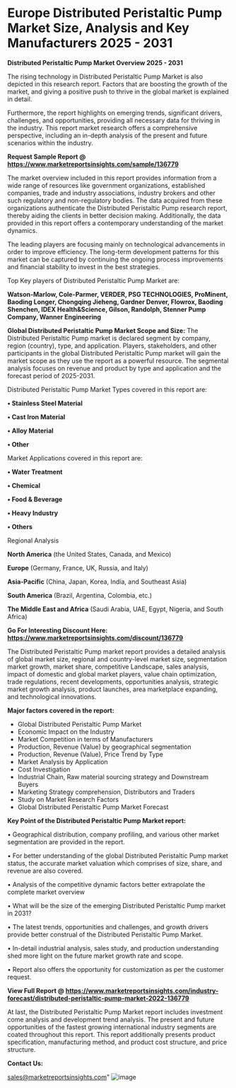 # Europe Distributed Peristaltic Pump Market Size, Analysis and Key Manufacturers 2025 - 2031

<Strong> Distributed Peristaltic Pump Market Overview 2025 - 2031</strong>

The rising technology in Distributed Peristaltic Pump Market is also depicted in this research report. Factors that are boosting the growth of the market, and giving a positive push to thrive in the global market is explained in detail.

Furthermore, the report highlights on emerging trends, significant drivers, challenges, and opportunities, providing all necessary data for thriving in the industry. This report market research offers a comprehensive perspective, including an in-depth analysis of the present and future scenarios within the industry.

<strong>Request Sample Report @ <a href=https://www.marketreportsinsights.com/sample/136779>https://www.marketreportsinsights.com/sample/136779</a></strong>

The market overview included in this report provides information from a wide range of resources like government organizations, established companies, trade and industry associations, industry brokers and other such regulatory and non-regulatory bodies. The data acquired from these organizations authenticate the Distributed Peristaltic Pump research report, thereby aiding the clients in better decision making. Additionally, the data provided in this report offers a contemporary understanding of the market dynamics.

The leading players are focusing mainly on technological advancements in order to improve efficiency. The long-term development patterns for this market can be captured by continuing the ongoing process improvements and financial stability to invest in the best strategies.

Top Key players of Distributed Peristaltic Pump Market are:

<strong>Watson-Marlow, Cole-Parmer, VERDER, PSG TECHNOLOGIES, ProMinent, Baoding Longer, Chongqing Jieheng, Gardner Denver, Flowrox, Baoding Shenchen, IDEX Health&Science, Gilson, Randolph, Stenner Pump Company, Wanner Engineering</strong>

<strong><b>Global Distributed Peristaltic Pump Market Scope and Size:</b></strong>
The Distributed Peristaltic Pump market is declared segment by company, region (country), type, and application. Players, stakeholders, and other participants in the global Distributed Peristaltic Pump market will gain the market scope as they use the report as a powerful resource. The segmental analysis focuses on revenue and product by type and application and the forecast period of 2025-2031.

Distributed Peristaltic Pump Market Types covered in this report are:

<strong>• Stainless Steel Material

• Cast Iron Material

• Alloy Material

• Other</strong>

Market Applications covered in this report are:

<strong>• Water Treatment

• Chemical

• Food & Beverage

• Heavy Industry

• Others</strong> 

Regional Analysis

<strong>North America</strong> (the United States, Canada, and Mexico)

<strong>Europe</strong> (Germany, France, UK, Russia, and Italy)

<strong>Asia-Pacific</strong> (China, Japan, Korea, India, and Southeast Asia)

<strong>South America</strong> (Brazil, Argentina, Colombia, etc.)

<strong>The Middle East and Africa</strong> (Saudi Arabia, UAE, Egypt, Nigeria, and South Africa)

<strong>Go For Interesting Discount Here: <a href=https://www.marketreportsinsights.com/discount/136779>https://www.marketreportsinsights.com/discount/136779</a></strong>

The Distributed Peristaltic Pump market report provides a detailed analysis of global market size, regional and country-level market size, segmentation market growth, market share, competitive Landscape, sales analysis, impact of domestic and global market players, value chain optimization, trade regulations, recent developments, opportunities analysis, strategic market growth analysis, product launches, area marketplace expanding, and technological innovations.

<strong><b>Major factors covered in the report:</b></strong>
<ul>
  <li>Global Distributed Peristaltic Pump Market </li>
  <li>Economic Impact on the Industry</li>
  <li>Market Competition in terms of Manufacturers</li>
  <li>Production, Revenue (Value) by geographical segmentation</li>
  <li>Production, Revenue (Value), Price Trend by Type</li>
  <li>Market Analysis by Application</li>
  <li>Cost Investigation</li>
  <li>Industrial Chain, Raw material sourcing strategy and Downstream Buyers</li>
  <li>Marketing Strategy comprehension, Distributors and Traders</li>
  <li>Study on Market Research Factors</li>
  <li>Global Distributed Peristaltic Pump Market Forecast</li>
</ul>

<strong><b>Key Point of the Distributed Peristaltic Pump Market report:</b></strong>

• Geographical distribution, company profiling, and various other market segmentation are provided in the report.

• For better understanding of the global Distributed Peristaltic Pump market status, the accurate market valuation which comprises of size, share, and revenue are also covered.

• Analysis of the competitive dynamic factors better extrapolate the complete market overview

• What will be the size of the emerging Distributed Peristaltic Pump market in 2031?

• The latest trends, opportunities and challenges, and growth drivers provide better construal of the Distributed Peristaltic Pump Market.

• In-detail industrial analysis, sales study, and production understanding shed more light on the future market growth rate and scope.

• Report also offers the opportunity for customization as per the customer request.

<strong><b>View Full Report @ <a href=https://www.marketreportsinsights.com/industry-forecast/distributed-peristaltic-pump-market-2022-136779>https://www.marketreportsinsights.com/industry-forecast/distributed-peristaltic-pump-market-2022-136779</a></b></strong>


At last, the Distributed Peristaltic Pump Market report includes investment come analysis and development trend analysis. The present and future opportunities of the fastest growing international industry segments are coated throughout this report. This report additionally presents product specification, manufacturing method, and product cost structure, and price structure.

<strong>Contact Us:</strong>

sales@marketreportsinsights.com"
![image](https://github.com/user-attachments/assets/6b3072e1-ae08-4d26-8b0d-091555361db6)
